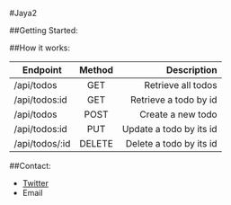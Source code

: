 #Jaya2

##Getting Started:

##How it works:

| Endpoint | Method           | Description  |
| ------------- |:-------------:| -----:|
| /api/todos     | GET | Retrieve all todos |
| /api/todos:id    | GET     |  Retrieve a todo by id |
| /api/todos | POST      |    Create a new todo |
| /api/todos:id | PUT      |   Update a todo by its id |
| /api/todos/:id | DELETE     |    Delete a todo by its id |

##Contact:
* [Twitter](https://twitter.com/mapineda)
* Email
